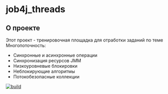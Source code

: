 # job4j_threads

## О проекте

Этот проект - тренировочная площадка для отработки заданий по темe Многопоточность:

* Синхронные и асинхронные операции
* Синхронизация ресурсов JMM
* Низкоуровневые блокировки
* Неблокирующие алгоритмы
* Потокобезопасные коллекции

[![build](https://github.com/SergeyPoletaev/job4j_threads/workflows/build/badge.svg)](https://github.com/SergeyPoletaev/job4j_threads/actions)
